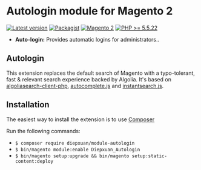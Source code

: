 Autologin module for Magento 2
==================
[![Latest version](https://img.shields.io/badge/latest-1.0.2-green.svg)](https://packagist.org/packages/diepxuan/module-autologin)
[![Packagist]((https://img.shields.io/badge/autologin-green.svg))](https://packagist.org/packages/diepxuan/module-autologin)
[![Magento 2](https://img.shields.io/badge/Magento-%3E=2.1-blue.svg)](https://github.com/magento/magento2/tree/2.1)
[![PHP >= 5.5.22](https://img.shields.io/badge/PHP-%3E=5.6.5-blue.svg)](https://packagist.org/packages/diepxuan/module-autologin)

- **Auto-login:** Provides automatic logins for administrators..


Autologin
--------------

This extension replaces the default search of Magento with a typo-tolerant, fast & relevant search experience backed by Algolia. It's based on [algoliasearch-client-php](https://github.com/algolia/algoliasearch-client-php), [autocomplete.js](https://github.com/algolia/autocomplete.js) and [instantsearch.js](https://github.com/algolia/instantsearch.js).


Installation
------------

The easiest way to install the extension is to use [Composer](https://getcomposer.org/)

Run the following commands:

- ```$ composer require diepxuan/module-autologin```
- ```$ bin/magento module:enable Diepxuan_Autologin```
- ```$ bin/magento setup:upgrade && bin/magento setup:static-content:deploy```
